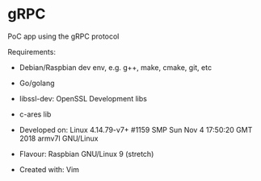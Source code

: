 # gRPC
PoC app using the gRPC protocol

Requirements:
* Debian/Raspbian dev env, e.g. g++, make, cmake, git, etc
* Go/golang
* libssl-dev: OpenSSL Development libs
* c-ares lib

* Developed on: 
Linux 4.14.79-v7+ #1159 SMP Sun Nov 4 17:50:20 GMT 2018 armv7l GNU/Linux
* Flavour: 
Raspbian GNU/Linux 9 (stretch)
* Created with:
Vim
